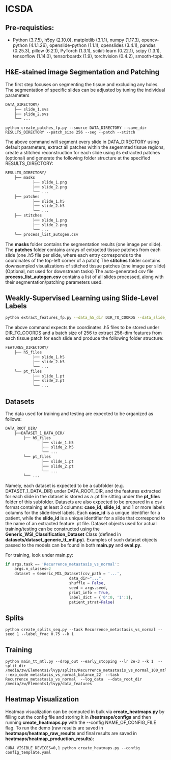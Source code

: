 # ICSDA
## Pre-requisties:
* Python (3.7.5), h5py (2.10.0), matplotlib (3.1.1), numpy (1.17.3), opencv-python (4.1.1.26), openslide-python (1.1.1), openslides (3.4.1), pandas (0.25.3), pillow (6.2.1), PyTorch (1.3.1), scikit-learn (0.22.1), scipy (1.3.1), tensorflow (1.14.0), tensorboardx (1.9), torchvision (0.4.2), smooth-topk.
## H&E-stained image Segmentation and Patching
The first step focuses on segmenting the tissue and excluding any holes. The segmentation of specific slides can be adjusted by tuning the individual parameters
```bash
DATA_DIRECTORY/
	├── slide_1.svs
	├── slide_2.svs
	└── ...
```
``` shell
python create_patches_fp.py --source DATA_DIRECTORY --save_dir RESULTS_DIRECTORY --patch_size 256 --seg --patch --stitch 
```

The above command will segment every slide in DATA_DIRECTORY using default parameters, extract all patches within the segemnted tissue regions, create a stitched reconstruction for each slide using its extracted patches (optional) and generate the following folder structure at the specified RESULTS_DIRECTORY:
```bash
RESULTS_DIRECTORY/
	├── masks
    		├── slide_1.png
    		├── slide_2.png
    		└── ...
	├── patches
    		├── slide_1.h5
    		├── slide_2.h5
    		└── ...
	├── stitches
    		├── slide_1.png
    		├── slide_2.png
    		└── ...
	└── process_list_autogen.csv
```
The **masks** folder contains the segmentation results (one image per slide).
The **patches** folder contains arrays of extracted tissue patches from each slide (one .h5 file per slide, where each entry corresponds to the coordinates of the top-left corner of a patch)
The **stitches** folder contains downsampled visualizations of stitched tissue patches (one image per slide) (Optional, not used for downstream tasks)
The auto-generated csv file **process_list_autogen.csv** contains a list of all slides processed, along with their segmentation/patching parameters used.
## Weakly-Supervised Learning using Slide-Level Labels 
```bash
python extract_features_fp.py --data_h5_dir DIR_TO_COORDS --data_slide_dir DATA_DIRECTORY --csv_path CSV_FILE_NAME --feat_dir FEATURES_DIRECTORY --batch_size  --slide_ext .svs
```

The above command expects the coordinates .h5 files to be stored under DIR_TO_COORDS and a batch size of 256 to extract 256-dim features from each tissue patch for each slide and produce the following folder structure:
```bash
FEATURES_DIRECTORY/
    ├── h5_files
            ├── slide_1.h5
            ├── slide_2.h5
            └── ...
    └── pt_files
            ├── slide_1.pt
            ├── slide_2.pt
            └── ...
```
## Datasets
The data used for training and testing are expected to be organized as follows:
```bash
DATA_ROOT_DIR/
    ├──DATASET_1_DATA_DIR/
        ├── h5_files
                ├── slide_1.h5
                ├── slide_2.h5
                └── ...
        └── pt_files
                ├── slide_1.pt
                ├── slide_2.pt
                └── ...
        └── ...
```
Namely, each dataset is expected to be a subfolder (e.g. DATASET_1_DATA_DIR) under DATA_ROOT_DIR, and the features extracted for each slide in the dataset is stored as a .pt file sitting under the **pt_files** folder of this subfolder.
Datasets are also expected to be prepared in a csv format containing at least 3 columns: **case_id**, **slide_id**, and 1 or more labels columns for the slide-level labels. Each **case_id** is a unique identifier for a patient, while the **slide_id** is a unique identifier for a slide that correspond to the name of an extracted feature .pt file. 
Dataset objects used for actual training/testing can be constructed using the **Generic_WSI_Classification_Dataset** Class (defined in **datasets/dataset_generic_tt_mtl.py**). Examples of such dataset objects passed to the models can be found in both **main.py** and **eval.py**. 

For training, look under main.py:
```python 
if args.task == 'Recurrence_metastasis_vs_normal':
    args.n_classes=2
    dataset = Generic_MIL_Dataset(csv_path = '...',
                            data_dir="...",
                            shuffle = False, 
                            seed = args.seed, 
                            print_info = True,
                            label_dict = {'0':0, '1':1},
                            patient_strat=False)
```
## Splits
``` shell
python create_splits_seq.py --task Recurrence_metastasis_vs_normal --seed 1 --label_frac 0.75 --k 1
```
## Training
``` shell
python main_tt_mtl.py --drop_out --early_stopping --lr 2e-3 --k 1  --split_dir /media/zw/Elements1/lvyp/splits/Recurrence_metastasis_vs_normal_100_mtl_5 --exp_code metastasis_vs_normal_balance_22  --task Recurrence_metastasis_vs_normal  --log_data  --data_root_dir /media/zw/Elements1/lvyp/data_features
```
## Heatmap Visualization
Heatmap visualization can be computed in bulk via **create_heatmaps.py** by filling out the config file and storing it in **/heatmaps/configs** and then running **create_heatmaps.py** with the --config NAME_OF_CONFIG_FILE flag. 
To run the demo (raw results are saved in **heatmaps/heatmap_raw_results** and final results are saved in **heatmaps/heatmap_production_results**):
``` shell
CUDA_VISIBLE_DEVICES=0,1 python create_heatmaps.py --config config_template.yaml
```
